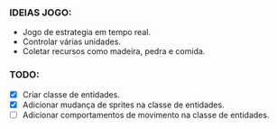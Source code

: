 ### IDEIAS JOGO:
- Jogo de estrategia em tempo real.
- Controlar várias unidades.
- Coletar recursos como madeira, pedra e comida.

### TODO:
- [x] Criar classe de entidades.
- [x] Adicionar mudança de sprites na classe de entidades.
- [ ] Adicionar comportamentos de movimento na classe de entidades.
